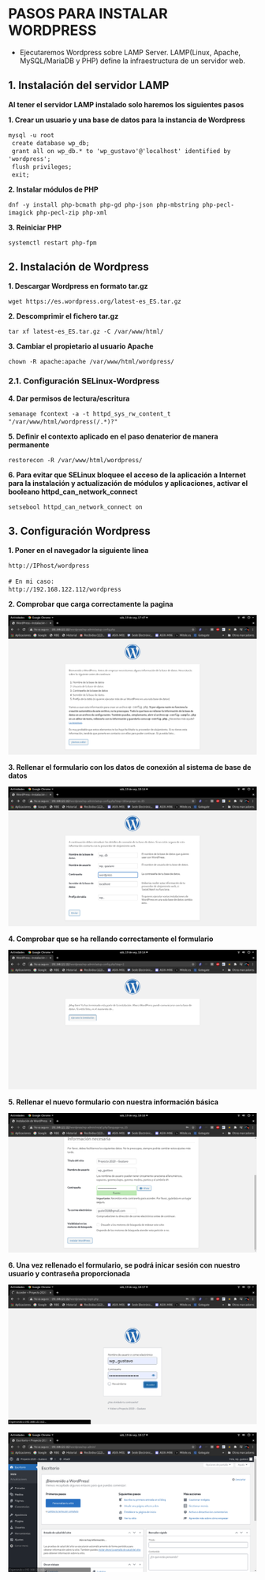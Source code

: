 # PASOS PARA INSTALAR WORDPRESS

- Ejecutaremos Wordpress sobre LAMP Server. LAMP(Linux, Apache, MySQL/MariaDB y PHP) define la infraestructura de un servidor web.

## 1. Instalación del servidor LAMP

**Al tener el servidor LAMP instalado solo haremos los siguientes pasos**

**1. Crear un usuario y una base de datos para la instancia de Wordpress**

```
mysql -u root
 create database wp_db;
 grant all on wp_db.* to 'wp_gustavo'@'localhost' identified by 'wordpress';
 flush privileges;
 exit;
```

**2. Instalar módulos de PHP**

```
dnf -y install php-bcmath php-gd php-json php-mbstring php-pecl-imagick php-pecl-zip php-xml
```

**3. Reiniciar PHP**

```
systemctl restart php-fpm
```

## 2. Instalación de Wordpress

**1. Descargar Wordpress en formato tar.gz**

```
wget https://es.wordpress.org/latest-es_ES.tar.gz
```

**2. Descomprimir el fichero tar.gz**

```
tar xf latest-es_ES.tar.gz -C /var/www/html/
```

**3. Cambiar el propietario al usuario Apache**

```
chown -R apache:apache /var/www/html/wordpress/
```

### 2.1. Configuración SELinux-Wordpress

**4. Dar permisos de lectura/escritura**

```
semanage fcontext -a -t httpd_sys_rw_content_t "/var/www/html/wordpress(/.*)?"
```

**5. Definir el contexto aplicado en el paso denaterior de manera permanente**

```
restorecon -R /var/www/html/wordpress/
```

**6. Para evitar que SELinux bloquee el acceso de la aplicación a Internet para la instalación y actualización de módulos y aplicaciones, activar el booleano httpd_can_network_connect**

```
setsebool httpd_can_network_connect on
```

## 3. Configuración Wordpress

**1. Poner en el navegador la siguiente linea**

```
http://IPhost/wordpress

# En mi caso:
http://192.168.122.112/wordpress
```

**2. Comprobar que carga correctamente la pagina**

![](../../img/wordpress/wordpress.png)

**3. Rellenar el formulario con los datos de conexión al sistema de base de datos**

![](../../img/wordpress/formulario.png)

**4. Comprobar que se ha rellando correctamente el formulario**

![](../../img/wordpress/formulario_ok.png)

**5. Rellenar el nuevo formulario con nuestra información básica**

![](../../img/wordpress/info_basica.png)

**6. Una vez rellenado el formulario, se podrá inicar sesión con nuestro usuario y contraseña proporcionada**

![](../../img/wordpress/login.png)

![](../../img/wordpress/perfil_wp.png)




